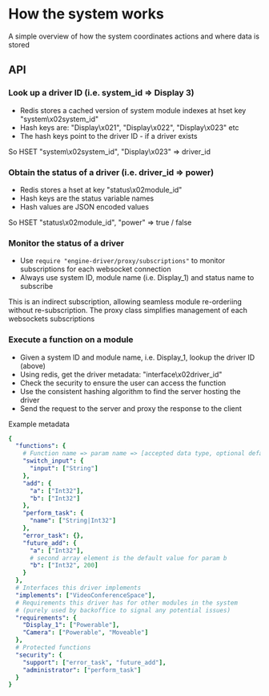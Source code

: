 # How the system works

A simple overview of how the system coordinates actions and where data is stored


## API

### Look up a driver ID (i.e. system_id => Display 3)

* Redis stores a cached version of system module indexes at hset key "system\x02system_id"
* Hash keys are: "Display\x021", "Display\x022", "Display\x023" etc
* The hash keys point to the driver ID - if a driver exists

So HSET "system\x02system_id", "Display\x023" => driver_id


### Obtain the status of a driver (i.e. driver_id => power)

* Redis stores a hset at key "status\x02module_id"
* Hash keys are the status variable names
* Hash values are JSON encoded values

So HSET "status\x02module_id", "power" => true / false


### Monitor the status of a driver

* Use `require "engine-driver/proxy/subscriptions"` to monitor subscriptions for each websocket connection
* Always use system ID, module name (i.e. Display_1) and status name to subscribe

This is an indirect subscription, allowing seamless module re-orderiing without re-subscription.
The proxy class simplifies management of each websockets subscriptions


### Execute a function on a module

* Given a system ID and module name, i.e. Display_1, lookup the driver ID (above)
* Using redis, get the driver metadata: "interface\x02driver_id"
* Check the security to ensure the user can access the function
* Use the consistent hashing algorithm to find the server hosting the driver
* Send the request to the server and proxy the response to the client

Example metadata

```yaml
{
  "functions": {
    # Function name => param name => [accepted data type, optional default value]
    "switch_input": {
      "input": ["String"]
    },
    "add": {
      "a": ["Int32"],
      "b": ["Int32"]
    },
    "perform_task": {
      "name": ["String|Int32"]
    },
    "error_task": {},
    "future_add": {
      "a": ["Int32"],
      # second array element is the default value for param b
      "b": ["Int32", 200]
    }
  },
  # Interfaces this driver implements
  "implements": ["VideoConferenceSpace"],
  # Requirements this driver has for other modules in the system
  # (purely used by backoffice to signal any potential issues)
  "requirements": {
    "Display_1": ["Powerable"],
    "Camera": ["Powerable", "Moveable"]
  },
  # Protected functions
  "security": {
    "support": ["error_task", "future_add"],
    "administrator": ["perform_task"]
  }
}
```
